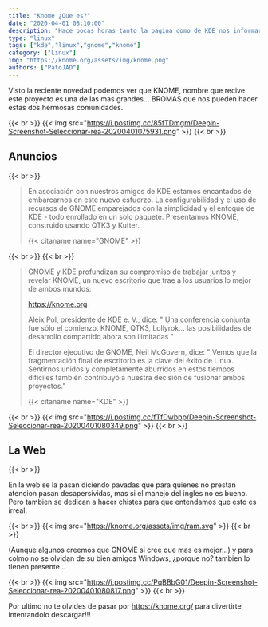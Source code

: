 ```yaml
---
title: "Knome ¿Que es?"
date: "2020-04-01 08:10:00"
description: "Hace pocas horas tanto la pagina como de KDE nos informaron Knome un nuevo proyecto que viene a unir los 2 mundos"
type: "linux"
tags: ["kde","linux","gnome","knome"]
category: ["Linux"]
img: "https://knome.org/assets/img/knome.png"
authors: ["PatoJAD"]
---
```


Visto la reciente novedad podemos ver que KNOME, nombre que recive este proyecto es una de las mas grandes... BROMAS que nos pueden hacer estas dos hermosas comunidades.

{{< br >}}
{{< img src="https://i.postimg.cc/85fTDmgm/Deepin-Screenshot-Seleccionar-rea-20200401075931.png" >}}
{{< br >}}

##  Anuncios

{{< br >}}

>En asociación con nuestros amigos de KDE estamos encantados de embarcarnos en este nuevo esfuerzo. La configurabilidad y el uso de recursos de GNOME emparejados con la simplicidad y el enfoque de KDE - todo enrollado en un solo paquete. Presentamos KNOME, construido usando QTK3 y Kutter.
>
>{{< citaname name="GNOME" >}}

{{< br >}}
{{< br >}}

>GNOME y KDE profundizan su compromiso de trabajar juntos y revelar KNOME, un nuevo escritorio que trae a los usuarios lo mejor de ambos mundos:
>
>https://knome.org
>
>Aleix Pol, presidente de KDE e. V., dice: " Una conferencia conjunta fue sólo el comienzo. KNOME, QTK3, Lollyrok... las posibilidades de desarrollo compartido ahora son ilimitadas "
>
>El director ejecutivo de GNOME, Neil McGovern, dice: " Vemos que la fragmentación final de escritorio es la clave del éxito de Linux. Sentirnos unidos y completamente aburridos en estos tiempos difíciles también contribuyó a nuestra decisión de fusionar ambos proyectos."
>
>{{< citaname name="KDE" >}}

{{< br >}}
{{< img src="https://i.postimg.cc/fTfDwbpp/Deepin-Screenshot-Seleccionar-rea-20200401080349.png" >}}
{{< br >}}

## La Web

{{< br >}}

En la web se la pasan diciendo pavadas que para quienes no prestan atencion pasan desapersividas, mas si el manejo del ingles no es bueno. Pero tambien se dedican a hacer chistes para que entendamos que esto es irreal.

{{< br >}}
{{< img src="https://knome.org/assets/img/ram.svg" >}}
{{< br >}}

(Aunque algunos creemos que GNOME si cree que mas es mejor...) y para colmo no se olvidan de su bien amigos Windows, ¿porque no? tambien lo tienen presente...

{{< br >}}
{{< img src="https://i.postimg.cc/PqBBbG01/Deepin-Screenshot-Seleccionar-rea-20200401080817.png" >}}
{{< br >}}

Por ultimo no te olvides de pasar por https://knome.org/ para divertirte intentandolo descargar!!!
